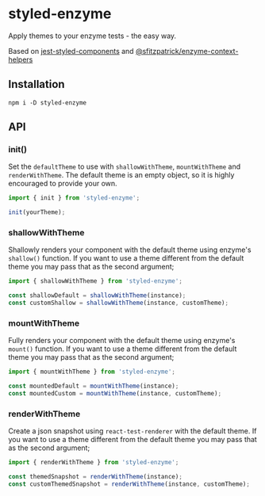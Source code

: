 # styled-enzyme

Apply themes to your enzyme tests - the easy way.

Based on [jest-styled-components](https://github.com/styled-components/jest-styled-components/tree/b4bac456ea9426743a2201433fff64ee5233e0fc#theming) and
[@sfitzpatrick/enzyme-context-helpers](https://www.npmjs.com/package/@sfitzpatrick/enzyme-context-helpers)

## Installation

```shell
npm i -D styled-enzyme
```

## API

### init()

Set the `defaultTheme` to use with `shallowWithTheme`, `mountWithTheme` and `renderWithTheme`.
The default theme is an empty object, so it is highly encouraged to provide your own.

```js
import { init } from 'styled-enzyme';

init(yourTheme);
```

### shallowWithTheme

Shallowly renders your component with the default theme using enzyme's `shallow()` function.
If you want to use a theme different from the default theme you may pass that as the second
argument;

```js
import { shallowWithTheme } from 'styled-enzyme';

const shallowDefault = shallowWithTheme(instance);
const customShallow = shallowWithTheme(instance, customTheme);
```

### mountWithTheme

Fully renders your component with the default theme using enzyme's `mount()` function.
If you want to use a theme different from the default theme you may pass that as the second
argument;

```js
import { mountWithTheme } from 'styled-enzyme';

const mountedDefault = mountWithTheme(instance);
const mountedCustom = mountWithTheme(instance, customTheme);
```

### renderWithTheme

Create a json snapshot using `react-test-renderer` with the default theme. If you want to
use a theme different from the default theme you may pass that as the second argument;

```js
import { renderWithTheme } from 'styled-enzyme';

const themedSnapshot = renderWithTheme(instance);
const customThemedSnapshot = renderWithTheme(instance, customTheme);
```
